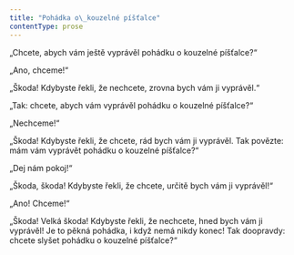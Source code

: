 ```yaml
---
title: "Pohádka o\_kouzelné píšťalce"
contentType: prose
---
```


  

„Chcete, abych vám ještě vyprávěl pohádku o kouzelné píšťalce?“

„Ano, chceme!“

„Škoda! Kdybyste řekli, že nechcete, zrovna bych vám ji vyprávěl.“

„Tak: chcete, abych vám vyprávěl pohádku o kouzelné píšťalce?“

„Nechceme!“

„Škoda! Kdybyste řekli, že chcete, rád bych vám ji vyprávěl. Tak povězte: mám vám vyprávět pohádku o kouzelné píšťalce?“

„Dej nám pokoj!“

„Škoda, škoda! Kdybyste řekli, že chcete, určitě bych vám ji vyprávěl!“

„Ano! Chceme!“

„Škoda! Velká škoda! Kdybyste řekli, že nechcete, hned bych vám ji vyprávěl! Je to pěkná pohádka, i když nemá nikdy konec! Tak doopravdy: chcete slyšet pohádku o kouzelné píšťalce?“
